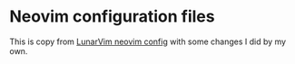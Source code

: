 # Neovim configuration files

This is copy from [LunarVim neovim config](https://github.com/LunarVim/Neovim-from-scratch.git) with 
some changes I did by my own.